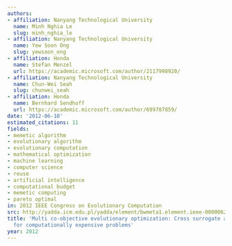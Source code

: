 ```yaml
---
authors:
- affiliation: Nanyang Technological University
  name: Minh Nghia Le
  slug: minh_nghia_le
- affiliation: Nanyang Technological University
  name: Yew Soon Ong
  slug: yewsoon_ong
- affiliation: Honda
  name: Stefan Menzel
  url: https://academic.microsoft.com/author/2117998920/
- affiliation: Nanyang Technological University
  name: Chun-Wei Seah
  slug: chunwei_seah
- affiliation: Honda
  name: Bernhard Sendhoff
  url: https://academic.microsoft.com/author/699787859/
date: '2012-06-10'
estimated_citations: 11
fields:
- memetic algorithm
- evolutionary algorithm
- evolutionary computation
- mathematical optimization
- machine learning
- computer science
- reuse
- artificial intelligence
- computational budget
- memetic computing
- pareto optimal
in: 2012 IEEE Congress on Evolutionary Computation
src: http://yadda.icm.edu.pl/yadda/element/bwmeta1.element.ieee-000006252915
title: 'Multi co-objective evolutionary optimization: Cross surrogate augmentation
  for computationally expensive problems'
year: 2012
---
```

